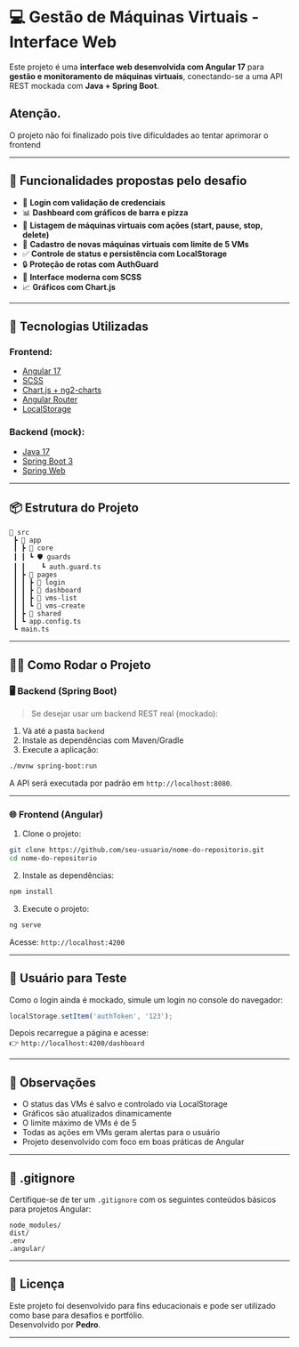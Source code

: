 # 💻 Gestão de Máquinas Virtuais - Interface Web

Este projeto é uma **interface web desenvolvida com Angular 17** para **gestão e monitoramento de máquinas virtuais**, conectando-se a uma API REST mockada com **Java + Spring Boot**.


## Atenção.
O projeto não foi finalizado pois tive dificuldades ao tentar aprimorar o frontend

---

## 🚀 Funcionalidades propostas pelo desafio 

- 🔐 **Login com validação de credenciais**
- 📊 **Dashboard com gráficos de barra e pizza**
- 📃 **Listagem de máquinas virtuais com ações (start, pause, stop, delete)**
- 🧾 **Cadastro de novas máquinas virtuais com limite de 5 VMs**
- ✅ **Controle de status e persistência com LocalStorage**
- 🔒 **Proteção de rotas com AuthGuard**
- 🎨 **Interface moderna com SCSS**
- 📈 **Gráficos com Chart.js**

---

## 🧪 Tecnologias Utilizadas

### Frontend:
- [Angular 17](https://angular.io/)
- [SCSS](https://sass-lang.com/)
- [Chart.js + ng2-charts](https://valor-software.com/ng2-charts/)
- [Angular Router](https://angular.io/guide/router)
- [LocalStorage](https://developer.mozilla.org/en-US/docs/Web/API/Window/localStorage)

### Backend (mock):
- [Java 17](https://www.oracle.com/java/technologies/javase/jdk17-archive-downloads.html)
- [Spring Boot 3](https://spring.io/projects/spring-boot)
- [Spring Web](https://docs.spring.io/spring-boot/docs/current/reference/htmlsingle/#web)

---

## 📦 Estrutura do Projeto

```
📁 src
 ┣ 📁 app
 ┃ ┣ 📁 core
 ┃ ┃ ┗ 🛡️ guards
 ┃ ┃    ┗ auth.guard.ts
 ┃ ┣ 📁 pages
 ┃ ┃ ┣ 📁 login
 ┃ ┃ ┣ 📁 dashboard
 ┃ ┃ ┣ 📁 vms-list
 ┃ ┃ ┗ 📁 vms-create
 ┃ ┣ 📁 shared
 ┃ ┗ app.config.ts
 ┗ main.ts
```

---

## 🧑‍💻 Como Rodar o Projeto

### 🖥️ Backend (Spring Boot)

> Se desejar usar um backend REST real (mockado):

1. Vá até a pasta `backend`
2. Instale as dependências com Maven/Gradle
3. Execute a aplicação:

```bash
./mvnw spring-boot:run
```

A API será executada por padrão em `http://localhost:8080`.

---

### 🌐 Frontend (Angular)

1. Clone o projeto:

```bash
git clone https://github.com/seu-usuario/nome-do-repositorio.git
cd nome-do-repositorio
```

2. Instale as dependências:

```bash
npm install
```

3. Execute o projeto:

```bash
ng serve
```

Acesse: `http://localhost:4200`

---

## 🧠 Usuário para Teste

Como o login ainda é mockado, simule um login no console do navegador:

```js
localStorage.setItem('authToken', '123');
```

Depois recarregue a página e acesse:  
👉 `http://localhost:4200/dashboard`

---

## 🧾 Observações

- O status das VMs é salvo e controlado via LocalStorage
- Gráficos são atualizados dinamicamente
- O limite máximo de VMs é de 5
- Todas as ações em VMs geram alertas para o usuário
- Projeto desenvolvido com foco em boas práticas de Angular

---

## 📁 .gitignore

Certifique-se de ter um `.gitignore` com os seguintes conteúdos básicos para projetos Angular:

```
node_modules/
dist/
.env
.angular/
```

---

## 📝 Licença

Este projeto foi desenvolvido para fins educacionais e pode ser utilizado como base para desafios e portfólio.  
Desenvolvido por **Pedro**.

---